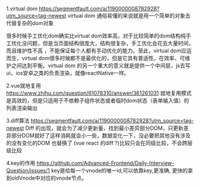 1.virtual dom  https://segmentfault.com/a/1190000008782928?utm_source=tag-newest
virtual dom 通俗易懂的来说就是用一个简单的对象去代替复杂的dom对象

很多时候手工优化dom确实比virtual dom效率高，对于比较简单的dom结构纯手工优化没问题，但是当页面结构很庞大，结构很复杂，手工优化会花去大量时间，而且维护性不高
，不能保证每个人都有手动优化的能力。至此，virtual dom应运而生，virtual dom很多时候都不是最优化的，但是它具有普适性，在效率、可维护之间达到平衡。virtual dom
的另一个重大的意义就是提供一个中间层，js去写ui，ios安卓之类的负责渲染，就像reactNative一样。


2.vue就地复用 https://www.zhihu.com/question/61078310/answer/361261031
就地复用模式是高效的，但是只适用于不依赖子组件状态或者临时dom状态（表单输入值）的列表渲染输出

3.diff算法  https://segmentfault.com/a/1190000008782928?utm_source=tag-newest
Diff 的出现，就会为了减少更新量，找到最小差异部分DOM，只更新差异部分DOM就好了这样消耗就会小一些，数据变化一下，没必要把其他没有涉及的没有变化的DOM 也替换了
(vue react 的diff ?)比较只会在同级比较，不会跨层级比较

4.key的作用 https://github.com/Advanced-Frontend/Daily-Interview-Question/issues/1
key是给每一个vnode的唯一id,可以依靠key,更准确, 更快的拿到oldVnode中对应的vnode节点。
